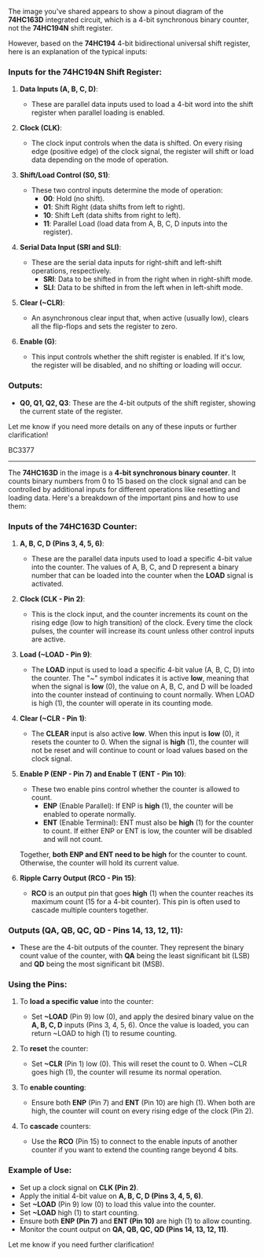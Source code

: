 
The image you've shared appears to show a pinout diagram of the **74HC163D** integrated circuit, which is a 4-bit synchronous binary counter, not the **74HC194N** shift register. 

However, based on the **74HC194** 4-bit bidirectional universal shift register, here is an explanation of the typical inputs:

### Inputs for the **74HC194N** Shift Register:
1. **Data Inputs (A, B, C, D)**:
   - These are parallel data inputs used to load a 4-bit word into the shift register when parallel loading is enabled.

2. **Clock (CLK)**:
   - The clock input controls when the data is shifted. On every rising edge (positive edge) of the clock signal, the register will shift or load data depending on the mode of operation.

3. **Shift/Load Control (S0, S1)**:
   - These two control inputs determine the mode of operation:
     - **00**: Hold (no shift).
     - **01**: Shift Right (data shifts from left to right).
     - **10**: Shift Left (data shifts from right to left).
     - **11**: Parallel Load (load data from A, B, C, D inputs into the register).

4. **Serial Data Input (SRI and SLI)**:
   - These are the serial data inputs for right-shift and left-shift operations, respectively.
     - **SRI**: Data to be shifted in from the right when in right-shift mode.
     - **SLI**: Data to be shifted in from the left when in left-shift mode.

5. **Clear (~CLR)**:
   - An asynchronous clear input that, when active (usually low), clears all the flip-flops and sets the register to zero.

6. **Enable (G)**:
   - This input controls whether the shift register is enabled. If it's low, the register will be disabled, and no shifting or loading will occur.

### Outputs:
- **Q0, Q1, Q2, Q3**: These are the 4-bit outputs of the shift register, showing the current state of the register.

Let me know if you need more details on any of these inputs or further clarification!

BC3377


---


The **74HC163D** in the image is a **4-bit synchronous binary counter**. It counts binary numbers from 0 to 15 based on the clock signal and can be controlled by additional inputs for different operations like resetting and loading data. Here's a breakdown of the important pins and how to use them:

### **Inputs of the 74HC163D Counter**:

1. **A, B, C, D (Pins 3, 4, 5, 6)**:
   - These are the parallel data inputs used to load a specific 4-bit value into the counter. The values of A, B, C, and D represent a binary number that can be loaded into the counter when the **LOAD** signal is activated.

2. **Clock (CLK - Pin 2)**:
   - This is the clock input, and the counter increments its count on the rising edge (low to high transition) of the clock. Every time the clock pulses, the counter will increase its count unless other control inputs are active.

3. **Load (~LOAD - Pin 9)**:
   - The **LOAD** input is used to load a specific 4-bit value (A, B, C, D) into the counter. The "~" symbol indicates it is active **low**, meaning that when the signal is **low** (0), the value on A, B, C, and D will be loaded into the counter instead of continuing to count normally. When LOAD is high (1), the counter will operate in its counting mode.

4. **Clear (~CLR - Pin 1)**:
   - The **CLEAR** input is also active **low**. When this input is **low** (0), it resets the counter to 0. When the signal is **high** (1), the counter will not be reset and will continue to count or load values based on the clock signal.

5. **Enable P (ENP - Pin 7) and Enable T (ENT - Pin 10)**:
   - These two enable pins control whether the counter is allowed to count.
     - **ENP** (Enable Parallel): If ENP is **high** (1), the counter will be enabled to operate normally.
     - **ENT** (Enable Terminal): ENT must also be **high** (1) for the counter to count. If either ENP or ENT is low, the counter will be disabled and will not count.
   
   Together, **both ENP and ENT need to be high** for the counter to count. Otherwise, the counter will hold its current value.

6. **Ripple Carry Output (RCO - Pin 15)**:
   - **RCO** is an output pin that goes **high** (1) when the counter reaches its maximum count (15 for a 4-bit counter). This pin is often used to cascade multiple counters together.

### **Outputs (QA, QB, QC, QD - Pins 14, 13, 12, 11)**:
   - These are the 4-bit outputs of the counter. They represent the binary count value of the counter, with **QA** being the least significant bit (LSB) and **QD** being the most significant bit (MSB).

### **Using the Pins**:
1. To **load a specific value** into the counter:
   - Set **~LOAD** (Pin 9) low (0), and apply the desired binary value on the **A, B, C, D** inputs (Pins 3, 4, 5, 6). Once the value is loaded, you can return ~LOAD to high (1) to resume counting.

2. To **reset** the counter:
   - Set **~CLR** (Pin 1) low (0). This will reset the count to 0. When ~CLR goes high (1), the counter will resume its normal operation.

3. To **enable counting**:
   - Ensure both **ENP** (Pin 7) and **ENT** (Pin 10) are high (1). When both are high, the counter will count on every rising edge of the clock (Pin 2).

4. To **cascade** counters:
   - Use the **RCO** (Pin 15) to connect to the enable inputs of another counter if you want to extend the counting range beyond 4 bits.

### Example of Use:
- Set up a clock signal on **CLK (Pin 2)**.
- Apply the initial 4-bit value on **A, B, C, D (Pins 3, 4, 5, 6)**.
- Set **~LOAD** (Pin 9) low (0) to load this value into the counter.
- Set **~LOAD** high (1) to start counting.
- Ensure both **ENP (Pin 7)** and **ENT (Pin 10)** are high (1) to allow counting.
- Monitor the count output on **QA, QB, QC, QD (Pins 14, 13, 12, 11)**.

Let me know if you need further clarification!